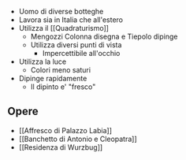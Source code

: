 - Uomo di diverse botteghe
- Lavora sia in Italia che all'estero
- Utilizza il [[Quadraturismo]]
	- Mengozzi Colonna disegna e Tiepolo dipinge
	- Utilizza diversi punti di vista
		- Impercettibile all'occhio
- Utilizza la luce
	- Colori meno saturi
- Dipinge rapidamente
	- Il dipinto e' "fresco"

## Opere
- [[Affresco di Palazzo Labia]]
- [[Banchetto di Antonio e Cleopatra]]
- [[Residenza di Wurzbug]]
